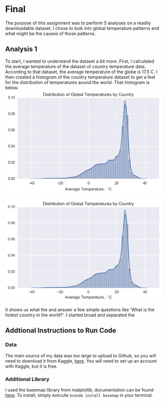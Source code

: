 # Final
The purpose of this assignment was to perform 5 analyses on a readily downloadable dataset. I chose to look into global temperature patterns and what might be the causes of those patterns.

## Analysis 1
To start, I wanted to understand the dataset a bit more. First, I calculated the average temperature of the dataset of country temperature data. According to that dataset, the average temperature of the globe is 17.5 C. I then created a histogram of the country temperature dataset to get a feel for the distribution of temperatures aound the world. That histogram is below.
![Image of LogLogEmails](analysis/ana_1/countryhistogram.png)

![Image](analysis/ana_1/countryhistogram.svg)

It shows us what the and answer a few simple questions like 'What is the hotest country in the world?'. I started broad and separated the 



## Addtional Instructions to Run Code
### Data
The main source of my data was too large to upload to Github, so you will need to download it from Kaggle, [here](https://www.kaggle.com/berkeleyearth/climate-change-earth-surface-temperature-data). You will need to set up an account with Kaggle, but it is free.

### Additional Library
I used the basemap library from matplotlib, documentation can be found [here](https://matplotlib.org/basemap/). To install, simply execute `$conda install basemap` in your terminal.



